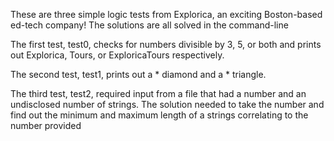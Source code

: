 These are three simple logic tests from Explorica, an exciting Boston-based
ed-tech company! The solutions are all solved in the command-line

The first test, test0, checks for numbers divisible by 3, 5, or both and prints out Explorica, Tours, or ExploricaTours respectively.

The second test, test1, prints out a * diamond and a * triangle.

The third test, test2, required input from a file that had a number and an undisclosed number of strings. The solution needed to take the number and find out the minimum and maximum length of a strings correlating to the number provided
